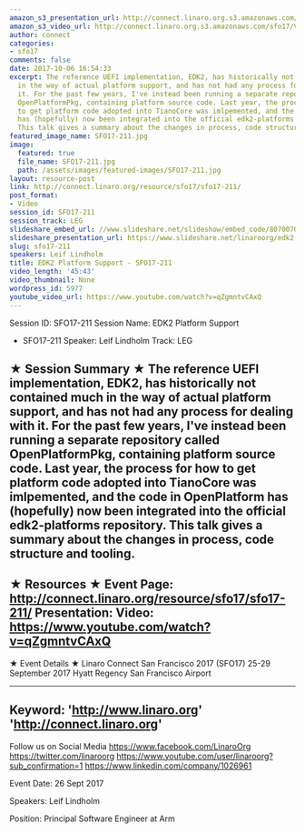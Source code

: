 ```yaml
---
amazon_s3_presentation_url: http://connect.linaro.org.s3.amazonaws.com/sfo17/Presentations/SFO17-211%20%20EDK2%20Platforms.pdf
amazon_s3_video_url: http://connect.linaro.org.s3.amazonaws.com/sfo17/Videos/SFO17-211%20EDK2%20Platform%20Support.mp4
author: connect
categories:
- sfo17
comments: false
date: 2017-10-06 16:54:33
excerpt: The reference UEFI implementation, EDK2, has historically not contained much
  in the way of actual platform support, and has not had any process for dealing with
  it. For the past few years, I've instead been running a separate repository called
  OpenPlatformPkg, containing platform source code. Last year, the process for how
  to get platform code adopted into TianoCore was imlpemented, and the code in OpenPlatform
  has (hopefully) now been integrated into the official edk2-platforms repository.
  This talk gives a summary about the changes in process, code structure and tooling.
featured_image_name: SFO17-211.jpg
image:
  featured: true
  file_name: SFO17-211.jpg
  path: /assets/images/featured-images/SFO17-211.jpg
layout: resource-post
link: http://connect.linaro.org/resource/sfo17/sfo17-211/
post_format:
- Video
session_id: SFO17-211
session_track: LEG
slideshare_embed_url: //www.slideshare.net/slideshow/embed_code/80700706
slideshare_presentation_url: https://www.slideshare.net/linaroorg/edk2-platform-support-sfo17211
slug: sfo17-211
speakers: Leif Lindholm
title: EDK2 Platform Support - SFO17-211
video_length: '45:43'
video_thumbnail: None
wordpress_id: 5977
youtube_video_url: https://www.youtube.com/watch?v=qZgmntvCAxQ
---
```


Session ID: SFO17-211
Session Name: EDK2 Platform Support
- SFO17-211
Speaker: Leif Lindholm
Track: LEG

★ Session Summary ★
The reference UEFI implementation, EDK2, has historically not contained much in the way of actual platform support, and has not had any process for dealing with it. For the past few years, I've instead been running a separate repository called OpenPlatformPkg, containing platform source code. Last year, the process for how to get platform code adopted into TianoCore was imlpemented, and the code in OpenPlatform has (hopefully) now been integrated into the official edk2-platforms repository. This talk gives a summary about the changes in process, code structure and tooling.
---------------------------------------------------
★ Resources ★
Event Page: http://connect.linaro.org/resource/sfo17/sfo17-211/
Presentation:
Video: https://www.youtube.com/watch?v=qZgmntvCAxQ
---------------------------------------------------

★ Event Details ★
Linaro Connect San Francisco 2017 (SFO17)
25-29 September 2017
Hyatt Regency San Francisco Airport

---------------------------------------------------
Keyword:
'http://www.linaro.org'
'http://connect.linaro.org'
---------------------------------------------------
Follow us on Social Media
https://www.facebook.com/LinaroOrg
https://twitter.com/linaroorg
https://www.youtube.com/user/linaroorg?sub_confirmation=1
https://www.linkedin.com/company/1026961

Event Date: 26 Sept 2017

Speakers: Leif Lindholm

Position: Principal Software Engineer at Arm